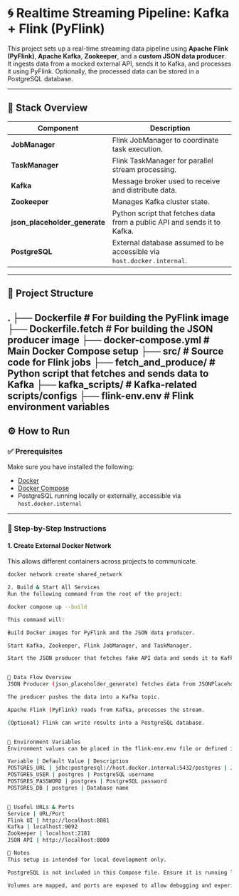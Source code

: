 # 🌀 Realtime Streaming Pipeline: Kafka + Flink (PyFlink)

This project sets up a real-time streaming data pipeline using **Apache Flink (PyFlink)**, **Apache Kafka**, **Zookeeper**, and a **custom JSON data producer**. It ingests data from a mocked external API, sends it to Kafka, and processes it using PyFlink. Optionally, the processed data can be stored in a PostgreSQL database.

---

## 🧱 Stack Overview

| Component                  | Description                                                                 |
|---------------------------|-----------------------------------------------------------------------------|
| **JobManager**            | Flink JobManager to coordinate task execution.                              |
| **TaskManager**           | Flink TaskManager for parallel stream processing.                           |
| **Kafka**                 | Message broker used to receive and distribute data.                         |
| **Zookeeper**             | Manages Kafka cluster state.                                                |
| **json_placeholder_generate** | Python script that fetches data from a public API and sends it to Kafka.     |
| **PostgreSQL**            | External database assumed to be accessible via `host.docker.internal`.      |

---

## 📁 Project Structure

. ├── Dockerfile # For building the PyFlink image ├── Dockerfile.fetch # For building the JSON producer image ├── docker-compose.yml # Main Docker Compose setup ├── src/ # Source code for Flink jobs ├── fetch_and_produce/ # Python script that fetches and sends data to Kafka ├── kafka_scripts/ # Kafka-related scripts/configs ├── flink-env.env # Flink environment variables
---

## ⚙️ How to Run

### ✅ Prerequisites

Make sure you have installed the following:

- [Docker](https://docs.docker.com/get-docker/)
- [Docker Compose](https://docs.docker.com/compose/install/)
- PostgreSQL running locally or externally, accessible via `host.docker.internal`

---

### 🔧 Step-by-Step Instructions

#### 1. Create External Docker Network

This allows different containers across projects to communicate.

```bash
docker network create shared_network

2. Build & Start All Services
Run the following command from the root of the project:

docker compose up --build

This command will:

Build Docker images for PyFlink and the JSON data producer.

Start Kafka, Zookeeper, Flink JobManager, and TaskManager.

Start the JSON producer that fetches fake API data and sends it to Kafka.


🔁 Data Flow Overview
JSON Producer (json_placeholder_generate) fetches data from JSONPlaceholder.

The producer pushes the data into a Kafka topic.

Apache Flink (PyFlink) reads from Kafka, processes the stream.

(Optional) Flink can write results into a PostgreSQL database.


🔐 Environment Variables
Environment values can be placed in the flink-env.env file or defined in docker-compose.yml.

Variable | Default Value | Description
POSTGRES_URL | jdbc:postgresql://host.docker.internal:5432/postgres | JDBC connection string
POSTGRES_USER | postgres | PostgreSQL username
POSTGRES_PASSWORD | postgres | PostgreSQL password
POSTGRES_DB | postgres | Database name


🔎 Useful URLs & Ports
Service | URL/Port
Flink UI | http://localhost:8081
Kafka | localhost:9092
Zookeeper | localhost:2181
JSON API | http://localhost:8000

📝 Notes
This setup is intended for local development only.

PostgreSQL is not included in this Compose file. Ensure it is running locally or externally, and accessible via host.docker.internal.

Volumes are mapped, and ports are exposed to allow debugging and experimentation.







